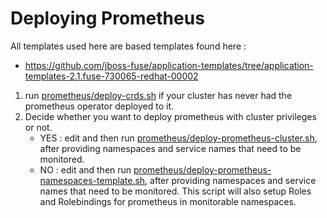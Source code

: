 # Deploying Prometheus

All templates used here are based templates found here :
   * https://github.com/jboss-fuse/application-templates/tree/application-templates-2.1.fuse-730065-redhat-00002



1. run [prometheus/deploy-crds.sh](prometheus/deploy-crds.sh) if your cluster has never had the prometheus operator deployed to it.
2. Decide whether you want to deploy prometheus with cluster privileges or not.
    * YES : edit and then run [prometheus/deploy-prometheus-cluster.sh](prometheus/deploy-prometheus-cluster.sh), after providing namespaces and service names that need to be monitored.
    * NO : edit and then run [prometheus/deploy-prometheus-namespaces-template.sh](prometheus/deploy-prometheus-namespaces-template.sh), after providing namespaces and service names that need to be monitored. This script will also setup Roles and Rolebindings for prometheus in monitorable namespaces.
